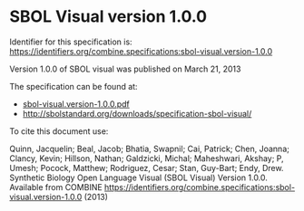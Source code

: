 # SBOL Visual version 1.0.0
Identifier for this specification is: https://identifiers.org/combine.specifications:sbol-visual.version-1.0.0

Version 1.0.0 of SBOL visual was published on March 21, 2013

The specification can be found at:

* [sbol-visual.version-1.0.0.pdf](./files/sbol-visual.version-1.0.0.pdf)
* http://sbolstandard.org/downloads/specification-sbol-visual/

To cite this document use:

Quinn, Jacquelin; Beal, Jacob; Bhatia, Swapnil; Cai, Patrick; Chen, Joanna; Clancy, Kevin; Hillson, Nathan; Galdzicki, Michal; Maheshwari, Akshay; P, Umesh; Pocock, Matthew; Rodriguez, Cesar; Stan, Guy-Bart; Endy, Drew. Synthetic Biology Open Language Visual (SBOL Visual) Version 1.0.0. Available from COMBINE https://identifiers.org/combine.specifications:sbol-visual.version-1.0.0 (2013)
